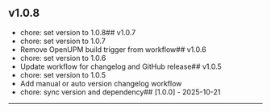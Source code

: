 ## v1.0.8
- chore: set version to 1.0.8## v1.0.7
- chore: set version to 1.0.7
- Remove OpenUPM build trigger from workflow## v1.0.6
- chore: set version to 1.0.6
- Update workflow for changelog and GitHub release## v1.0.5
- chore: set version to 1.0.5
- Add manual or auto version changelog workflow
- chore: sync version and dependency## [1.0.0] - 2025-10-21



---